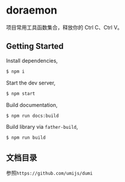 # doraemon

项目常用工具函数集合，释放你的 Ctrl C、Ctrl V。

## Getting Started

Install dependencies,

```bash
$ npm i
```

Start the dev server,

```bash
$ npm start
```

Build documentation,

```bash
$ npm run docs:build
```

Build library via `father-build`,

```bash
$ npm run build
```

## 文档目录
参照`https://github.com/umijs/dumi`
